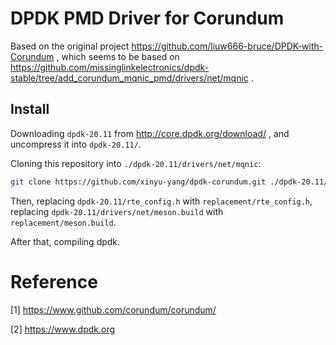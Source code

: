 # DPDK PMD Driver for Corundum

Based on the original project https://github.com/liuw666-bruce/DPDK-with-Corundum , which seems to be based on https://github.com/missinglinkelectronics/dpdk-stable/tree/add_corundum_mqnic_pmd/drivers/net/mqnic .

## Install
Downloading `dpdk-20.11` from http://core.dpdk.org/download/ , and uncompress it into `dpdk-20.11/`.

Cloning this repository into `./dpdk-20.11/drivers/net/mqnic`:
```bash
git clone https://github.com/xinyu-yang/dpdk-corundum.git ./dpdk-20.11/drivers/net/mqnic
```

Then, replacing `dpdk-20.11/rte_config.h` with `replacement/rte_config.h`, replacing `dpdk-20.11/drivers/net/meson.build` with `replacement/meson.build`.

After that, compiling dpdk.



# Reference

[1] https://www.github.com/corundum/corundum/

[2] https://www.dpdk.org
